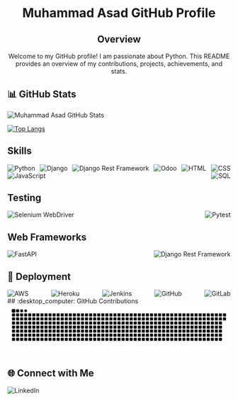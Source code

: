 
<div style= "text-align: center;">
<h1>Muhammad Asad GitHub Profile</h1>
</div>

<div style="text-align: center;">
  <h2>Overview</h2>
  <p>Welcome to my GitHub profile! I am passionate about Python. This README provides an overview of my contributions, projects, achievements, and stats.</p>
</div>

## 📊 GitHub Stats

![Muhammad Asad GitHub Stats](https://github-readme-stats.vercel.app/api/?username=asadmughal786&show_icons=true&theme=dark)

[![Top Langs](https://github-readme-stats.vercel.app/api/top-langs/?username=asadmughal786&layout=compact&theme=dark)](https://github.com/asadmughal786)


## Skills

<!-- Add style to horizontally display badges -->
<div style="display: flex; justify-content: space-between; align-items: center; flex-wrap: wrap;">

  <!-- Badges -->
  <img src="https://img.shields.io/badge/Python-Description-informational?logo=python" alt="Python" />
  <img src="https://img.shields.io/badge/Django-Summary-informational?logo=django" alt="Django" />
  <img src="https://img.shields.io/badge/Django%20Rest%20Framework-Overview-informational?logo=drf" alt="Django Rest Framework" />
  <img src="https://img.shields.io/badge/Odoo-Description-informational?logo=odoo" alt="Odoo" />
  <img src="https://img.shields.io/badge/HTML-Overview-informational?logo=html5" alt="HTML" />
  <img src="https://img.shields.io/badge/CSS-Overview-informational?logo=css3" alt="CSS" />
  <img src="https://img.shields.io/badge/JavaScript-Overview-informational?logo=javascript" alt="JavaScript" />
  <img src="https://img.shields.io/badge/SQL-Overview-informational?logo=sql" alt="SQL" />
  

</div>

## Testing

<!-- Add style to horizontally display badges -->
<div style="display: flex; justify-content: space-between; align-items: center; flex-wrap: wrap;">

  <!-- Badges -->
  <img src="https://img.shields.io/badge/Selenium%20WebDriver-Description-informational?logo=selenium" alt="Selenium WebDriver" />
  <img src="https://img.shields.io/badge/Pytest-Description-informational?logo=pytest" alt="Pytest" />

</div>

## Web Frameworks

<!-- Add style to horizontally display badges -->
<div style="display: flex; justify-content: space-between; align-items: center; flex-wrap: wrap;">

  <!-- Badges -->
  <img src="https://img.shields.io/badge/FastAPI-Description-informational?logo=fastapi" alt="FastAPI" />
  <img src="https://img.shields.io/badge/Django%20Rest%20Framework-Description-informational?logo=drf" alt="Django Rest Framework" />

</div>

## 🚀 Deployment

<!-- Add style to horizontally display badges -->
<div style="display: flex; justify-content: space-between; align-items: center; flex-wrap: wrap;">

  <!-- Badges -->
  <img src="https://img.shields.io/badge/AWS-Deployed-informational?logo=amazon-aws" alt="AWS" />
  <img src="https://img.shields.io/badge/Heroku-Deployed-informational?logo=heroku" alt="Heroku" />
  <img src="https://img.shields.io/badge/Jenkins-Deployed-informational?logo=jenkins" alt="Jenkins" />
  <img src="https://img.shields.io/badge/GitHub-Deployed-informational?logo=github" alt="GitHub" />
  <img src="https://img.shields.io/badge/GitLab-Deployed-informational?logo=gitlab" alt="GitLab" />

</div>
## :desktop_computer: GitHub Contributions
<br clear="both">
<img src="https://raw.githubusercontent.com/ABRJrocks/ABRJrocks/output/snake.svg" alt="Snake animation" />

## 🌐 Connect with Me

<!-- Add style to horizontally display badges -->
<div style="display: flex; justify-content: space-between; align-items: center; flex-wrap: wrap;">

  <!-- Badges -->
  <img src="https://img.shields.io/badge/LinkedIn-Connect-blue?logo=linkedin" href="https://www.linkedin.com/in/muhammad-asad-python-developer?utm_source=share&utm_campaign=share_via&utm_content=profile&utm_medium=android_app" alt="LinkedIn" />

</div>
